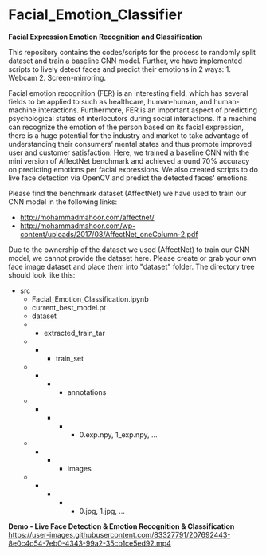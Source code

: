 # Facial_Emotion_Classifier
**Facial Expression Emotion Recognition and Classification**

This repository contains the codes/scripts for the process to randomly split dataset and train a baseline CNN model. Further, we have implemented scripts to lively detect faces and predict their emotions in 2 ways: 1. Webcam 2. Screen-mirroring.

Facial emotion recognition (FER) is an interesting field, which has several fields to be applied to such as healthcare, human-human, and human-machine interactions. Furthermore, FER is an important aspect of predicting psychological states of interlocutors during social interactions. If a machine can recognize the emotion of the person based on its facial expression, there is a huge potential for the industry and market to take advantage of understanding their consumers’ mental states and thus promote improved user and customer satisfaction.  Here, we trained a baseline CNN with the mini version of AffectNet benchmark and achieved around 70% accuracy on predicting emotions per facial expressions. We also created scripts to do live face detection via OpenCV and predict the detected faces' emotions.

Please find the benchmark dataset (AffectNet) we have used to train our CNN model in the following links:
* http://mohammadmahoor.com/affectnet/
* http://mohammadmahoor.com/wp-content/uploads/2017/08/AffectNet_oneColumn-2.pdf

Due to the ownership of the dataset we used (AffectNet) to train our CNN model, we cannot provide the dataset here.
Please create or grab your own face image dataset and place them into "dataset" folder.
The directory tree should look like this:
* src
  * Facial_Emotion_Classification.ipynb
  * current_best_model.pt
  * dataset
  * * extracted_train_tar
  * * * train_set
  * * * * annotations
  * * * * * 0.exp.npy, 1_exp.npy, ...
  * * * * images
  * * * * * 0.jpg, 1.jpg, ...

**Demo - Live Face Detection & Emotion Recognition & Classification**
https://user-images.githubusercontent.com/83327791/207692443-8e0c4d54-7eb0-4343-99a2-35cb1ce5ed92.mp4


